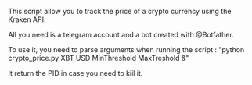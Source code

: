 This script allow you to track the price of a crypto currency using the Kraken API.

All you need is a telegram account and a bot created with @Botfather.

To use it, you need to parse arguments when running the script :
    "python crypto_price.py XBT USD MinThreshold MaxTreshold &"

It return the PID in case you need to kiil it.